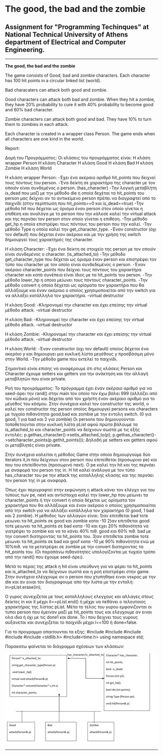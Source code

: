 # **The good, the bad and the zombie**

## Assignment for "Programming Techinques" at National Technical University of Athens department of Electrical and Computer Engineering.

---

**The good, the bad and the zombie**

The game consists of Good, bad and zombie characters. Each character has 100 hit points in a circular linked list (world).

Bad characaters can attack both good and zombie.

Good characters can attack both bad and zombie. When they hit a zombie, they have 20% probability to cure it with 40% probability to become good and 60% bad character.

Zombie characters can attack both good and bad. They have 10% to turn them to zombies in each attack.

Each character is created in a wrapper class Person. The game ends when all characters are one kind in the world.


Report:

Δομή του Προγράμματος:
Οι κλάσεις του προγράμματος είναι: Η κλάση wrapper Person
H κλάση Character
H κλάση Good
H κλάση Bad
H κλάση Zombie H κλάση World

Η κλάση wrapper Person:
-Έχει ένα ακέραιο αριθμό hit_points που δειχνεί τους πόντους του person. -Ένα δείκτη σε χαρακτήρα της character με τον οποιόν είναι συνδεμένος ο person. (has_character)
-Την λογική μεταβλήτη is_dead που μαζί με την μέθοδο die η οποία δεχέται τα hit_points του person μας δείχνει αν το αντικείμενο person πρέπει να διαγραφτεί από το παιχνίδι (στην περίπτωση που hit_points==0 και is_dead==true)
-Την μέθοδο hit που δέχεται ως όρισμα έναν person στον οποίο γίνεται η επιθέση και αναλόγα με το person που την κάλεσε καλεί την virtual attack και της περνάει τον person στον οποίο γίνεται η επιθέση.
-Την μέθοδο get_hp η οποία επιστρέφει τους πόντους του person που την καλεί.
-Την μέθοδο Type η οποία καλεί την get_character_type.
-Έναν constructor (όχι τον default) που δέχεται έναν ακέραιο και με την χρήση της switch δημιουργεί τους χαρακτηρές της character.

Η κλάση Character:
-Έχει ένα δείκτη σε στοιχείο της person με τον οποιόν είναι συνδεμένος ο character. (is_attached_to)
-Την μέθοδο get_character_type που δέχεται ως όρισμα έναν person και επιστρέφει τον τύπο του character με τον οποίο είναι συνδεδεμένος ο person. -Έναν ακέραιο character_points που δείχνει τους πόντους του χαρακτήρα character και κατά συνέπεια είναι ίδιος με τα hit_points του person.
-Την μέθοδο lower_hp η οποία μείωνει τους πόντους character_points.
-Την μέθοδο convert η οποία δέχεται ως ορίσματα τον χαρακτήρα που θα αλλάξουμε και έναν ακέραιο ο οποίος χρησιμοποιείται από την switch για να αλλάξει κατάλληλα τον χαρακτήρα.
-virtual destructor

Η κλάση Good:
-Κληρονομεί την character και έχει επείσης την virtual μέθοδο attack. -virtual destructor

Η κλάση Bad:
-Κληρονομεί την character και έχει επείσης την virtual μέθοδο attack. -virtual destructor

Η κλάση Zombie:
-Κληρονομεί την character και έχει επείσης την virtual μέθοδο attack. -virtual destructor

Η κλάση World:
-Έναν constructor (οχι τον default) οποίος δέχεται ένα ακεράιο y και δημιουργει μια κυκλική λίστα μεγέθους y προσβάσιμη μόνο στην World.
-Την μέθοδο game που εκτελεί το παιχνίδι.

Σημαντικό είναι επίσης να αναφέρουμε ότι στις κλάσεις Person και Character έχουμε setters και getters για την ανάκτηση και την αλλαγή μεταβλητών που είναι private.

Ροή του προγράμματος:
Το πρόγραμμα έχει έναν ακέραιο αριθμό για να seed-άρει την rand() στην main τον οποίο τον έχω βάλει 999 (αλλάζει από τον κώδικα μόνο) και δέχεται από τον χρήστη έναν ακέραιο αριθμό για το μέγεθος του κόσμου. Στην συνέχεια καλεί τον constructor της world, ο καλεί τον constructor της person οποίος δημιουργεί persons και characters με τυχαία πιθανότητα good,bad και zombie με την εντολη switch. (0 για good, 1 για bad και 2 για zombie) Oι persons που δημιουγούνται τοποθετούνται
στην κυκλική λίστα pList αφού πρώτα βάλουμε τα is_attached_to και character_points να δείχνουν σωστά με τις εξής εντολές:
p.gethas_character()->setis_attached_to(p); p.gethas_character()->setcharacter_points(p.gethit_points());
Δηλαδή με setters και getters αφού οι μεταβλητές είναι private.

Στην συνέχεια καλείται η μέθοδος Game στην οποία δημιουργούμε δύο
iterators it,in που δείχνουν στον person που επιτείθεται (προσωρινο pe) και που του επιτείθονται (προσωρινό next). Ο pe καλεί την hit και της περνάει με αναφορά τον person της in. Η hit καλεί ανάλογα με τον τύπο has_character του pe την attack της καταλληλης κλασης και της περνάει τον person της in με αναφορά.

Όπως έχει περιγραφτεί στην εκφώνηση η attack κάνει τον ελέγχο για του τύπους των pe, next και αντιστοιχα καλεί την lower_hp που μείωνει τα character_points ή την convert η οποία δέχεται ως ορίσματα τον χαρακτήρα που θα αλλάξουμε και έναν ακέραιο ο οποίος χρησιμοποιείται από την switch για να αλλάξει κατάλληλα τον χαρακτήρα (0 good, 1 bad και 2 zombie). H μέθοδος των αλλαγών είναι:
1)αν επιτιθεται bad τοτε μειωνει τα hit_points σε good και zombie κατα -10
2)αν επιτιθεται good τοτε μειωνει τα hit_points σε bad κατα -10 και εχει 20% πιθανότητα να γιατρέψει το zombie και να το κάνει 40% πιθ. good και 60% πιθ. bad με την convert διατηροντας τα hit_points του.
3)αν επιτιθεται zombie τοτε μειωνει τα hit_points σε bad και goof κατα -10 με 90% πιθανότητα ενώ με 10%πιθ. να τα μετατρέψει σε zombie με την convert διατηροντας τα hit_points του.
(Οι παραπάνω πιθανότητες υπολογίζονται με τυχαίο τρόπο από την rand() που
έχουμε seed-άρει).

Μετά το πέρας της attack η hit είναι υπεύθυνη για να φέρει τα hit_points και is_attached_to να δείχνουν σωστά και η ροή επιστρέφει στην game. Στην συνέχεια ελέγχουμε αν ο person που χτυπηθηκε ειναι νεκρος με την
die και αν ειναι τον διαγραφουμε απο την λιστα με την εντολή:
in=pList.erase(in);

O γυρος συνεχιζεται με τους καταλληλους ελεγχους και αλλαγες στους δείκτες in και it μέχρι it==pList.end() ή μέχρι να πεθάνει ο τελευταιος χαρακτήρας της λίστας pList. Μέτα το τελος του γυρου εμφανιζονται οι τυποι person που έμειναν μαζί με
hit_points τους και ελεγχουμε αν ειναι ολα ιδια ή όχι με τις done1 και done. Το i που δειχνει τους γυρους αυξανεται και συνεχιζεται το παιχνίδι μέχρι i==100 ή done=false.

Για το προγραμμα απαιτουνται τα εξης: #include <iostream>
#include <typeinfo>
#include <list>
#include <random> #include <stdlib.h> #include<time.h> using namespace std;


Παρακατω φαίνεται το διάγραμμα σχέσεων των κλάσεων:

[//]: # (Images)

[image1]: ./images/Image1.png "Image 1"

![image1]

---


